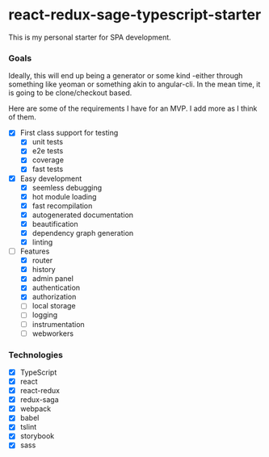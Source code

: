 # react-redux-sage-typescript-starter
This is my personal starter for SPA development.

### Goals
Ideally, this will end up being a generator or some kind -either through something like yeoman or something akin to angular-cli.
In the mean time, it is going to be clone/checkout based.

Here are some of the requirements I have for an MVP. I add more as I think of them.

- [x] First class support for testing
    - [x] unit tests
    - [x] e2e tests
    - [x] coverage
    - [x] fast tests
- [x] Easy development
    - [x] seemless debugging
    - [x] hot module loading
    - [x] fast recompilation
    - [x] autogenerated documentation
    - [x] beautification
    - [x] dependency graph generation
    - [x] linting
- [ ] Features
    - [x] router
    - [x] history
    - [x] admin panel
    - [x] authentication
    - [x] authorization
    - [ ] local storage
    - [ ] logging
    - [ ] instrumentation
    - [ ] webworkers
    
### Technologies
- [x] TypeScript
- [x] react
- [x] react-redux
- [x] redux-saga
- [x] webpack
- [x] babel
- [x] tslint
- [x] storybook
- [x] sass